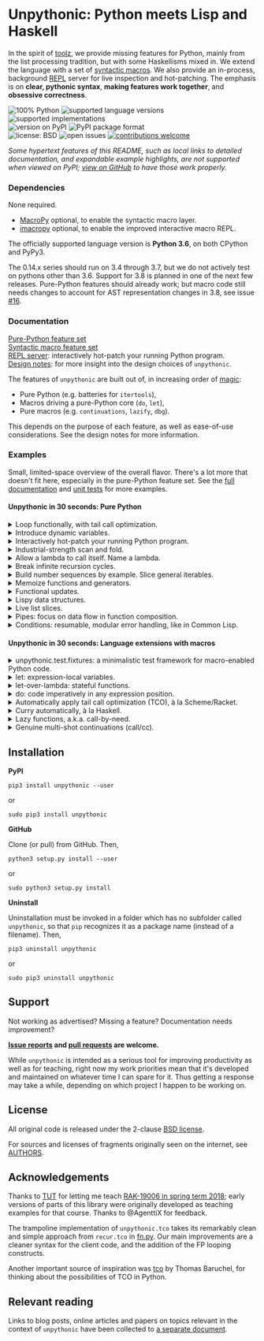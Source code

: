 # Unpythonic: Python meets Lisp and Haskell

In the spirit of [toolz](https://github.com/pytoolz/toolz), we provide missing features for Python, mainly from the list processing tradition, but with some Haskellisms mixed in. We extend the language with a set of [syntactic macros](https://en.wikipedia.org/wiki/Macro_(computer_science)#Syntactic_macros). We also provide an in-process, background [REPL](https://en.wikipedia.org/wiki/Read%E2%80%93eval%E2%80%93print_loop) server for live inspection and hot-patching. The emphasis is on **clear, pythonic syntax**, **making features work together**, and **obsessive correctness**.

![100% Python](https://img.shields.io/github/languages/top/Technologicat/unpythonic) ![supported language versions](https://img.shields.io/pypi/pyversions/unpythonic) ![supported implementations](https://img.shields.io/pypi/implementation/unpythonic)  
![version on PyPI](https://img.shields.io/pypi/v/unpythonic) ![PyPI package format](https://img.shields.io/pypi/format/unpythonic)  
![license: BSD](https://img.shields.io/pypi/l/unpythonic) ![open issues](https://img.shields.io/github/issues/Technologicat/unpythonic) [![contributions welcome](https://img.shields.io/badge/contributions-welcome-brightgreen.svg?style=flat)](https://github.com/Technologicat/unpythonic/issues)

*Some hypertext features of this README, such as local links to detailed documentation, and expandable example highlights, are not supported when viewed on PyPI; [view on GitHub](https://github.com/Technologicat/unpythonic) to have those work properly.*


### Dependencies

None required.

 - [MacroPy](https://github.com/azazel75/macropy) optional, to enable the syntactic macro layer.
 - [imacropy](https://github.com/Technologicat/imacropy) optional, to enable the improved interactive macro REPL.

The officially supported language version is **Python 3.6**, on both CPython and PyPy3.

The 0.14.x series should run on 3.4 through 3.7, but we do not actively test on pythons other than 3.6. Support for 3.8 is planned in one of the next few releases. Pure-Python features should already work; but macro code still needs changes to account for AST representation changes in 3.8, see issue [#16](https://github.com/Technologicat/unpythonic/issues/16).

### Documentation

[Pure-Python feature set](doc/features.md)  
[Syntactic macro feature set](doc/macros.md)  
[REPL server](doc/repl.md): interactively hot-patch your running Python program.  
[Design notes](doc/design-notes.md): for more insight into the design choices of ``unpythonic``.

The features of `unpythonic` are built out of, in increasing order of [magic](https://macropy3.readthedocs.io/en/latest/discussion.html#levels-of-magic):

 - Pure Python (e.g. batteries for `itertools`),
 - Macros driving a pure-Python core (`do`, `let`),
 - Pure macros (e.g. `continuations`, `lazify`, `dbg`).

This depends on the purpose of each feature, as well as ease-of-use considerations. See the design notes for more information.


### Examples

Small, limited-space overview of the overall flavor. There's a lot more that doesn't fit here, especially in the pure-Python feature set. See the [full documentation](doc/features.md) and [unit tests](unpythonic/test/) for more examples.

#### Unpythonic in 30 seconds: Pure Python

<details><summary>Loop functionally, with tail call optimization.</summary>

[[docs](doc/features.md#looped-looped_over-loops-in-fp-style-with-tco)]

```python
from unpythonic import looped, looped_over

@looped
def result(loop, acc=0, i=0):
    if i == 10:
        return acc
    else:
        return loop(acc + i, i + 1)  # tail call optimized, no call stack blowup.
assert result == 45

@looped_over(range(3), acc=[])
def result(loop, i, acc):
    acc.append(lambda x: i * x)  # fresh "i" each time, no mutation of loop counter.
    return loop()
assert [f(10) for f in result] == [0, 10, 20]
```
</details>  
<details><summary>Introduce dynamic variables.</summary>

[[docs](doc/features.md#dyn-dynamic-assignment)]

```python
from unpythonic import dyn, make_dynvar

make_dynvar(x=42)  # set a default value

def f():
    assert dyn.x == 17
    with dyn.let(x=23):
        assert dyn.x == 23
        g()
    assert dyn.x == 17

def g():
    assert dyn.x == 23

assert dyn.x == 42
with dyn.let(x=17):
    assert dyn.x == 17
    f()
assert dyn.x == 42
```
</details>  
<details><summary>Interactively hot-patch your running Python program.</summary>

[[docs](doc/repl.md)]

To opt in, add just two lines of code to your main program:

```python
from unpythonic.net import server
server.start(locals={})  # automatically daemonic

import time

def main():
    while True:
        time.sleep(1)

if __name__ == '__main__':
    main()
```

Or if you just want to take this for a test run, start the built-in demo app:

```bash
python3 -m unpythonic.net.server
```

Once a server is running, to connect:

```bash
python3 -m unpythonic.net.client 127.0.0.1
```

This gives you a REPL, inside your live process, with all the power of Python. You can `importlib.reload` any module, and through `sys.modules`, inspect or overwrite any name at the top level of any module. You can `pickle.dump` your data. Or do anything you want with/to the live state of your app.

You can have multiple REPL sessions connected simultaneously. When your app exits (for any reason), the server automatically shuts down, closing all connections if any remain. But exiting the client leaves the server running, so you can connect again later - that's the whole point.

Optionally, if you have MacroPy, the REPL sessions support importing and invoking macros. If you additionally have [imacropy](https://github.com/Technologicat/imacropy), the improved interactive macro REPL is used automatically.
</details>  
<details><summary>Industrial-strength scan and fold.</summary>

[[docs](doc/features.md#batteries-for-itertools)]

```python
from operator import add
from unpythonic import scanl, foldl, unfold, take

assert tuple(scanl(add, 0, range(1, 5))) == (0, 1, 3, 6, 10)

def op(e1, e2, acc):
    return acc + e1 * e2
assert foldl(op, 0, (1, 2), (3, 4)) == 11  # we accept multiple input sequences, like Racket

def nextfibo(a, b):       # *oldstates
    return (a, b, a + b)  # value, *newstates
assert tuple(take(10, unfold(nextfibo, 1, 1))) == (1, 1, 2, 3, 5, 8, 13, 21, 34, 55)
```
</details>  
<details><summary>Allow a lambda to call itself. Name a lambda.</summary>

[[docs for `withself`](doc/features.md#batteries-for-functools)] [[docs for `namelambda`](doc/features.md#namelambda-rename-a-function)]

```python
from unpythonic import withself, namelambda

fact = withself(lambda self, n: n * self(n - 1) if n > 1 else 1)  # see @trampolined to do this with TCO
assert fact(5) == 120

square = namelambda("square")(lambda x: x**2)
assert square.__name__ == "square"
assert square.__qualname__ == "square"  # or e.g. "somefunc.<locals>.square" if inside a function
assert square.__code__.co_name == "square"  # used by stack traces
```
</details>  
<details><summary>Break infinite recursion cycles.</summary>

[[docs](doc/features.md#fix-break-infinite-recursion-cycles)]

```python
from typing import NoReturn
from unpythonic import fix

@fix()
def a(k):
    return b((k + 1) % 3)
@fix()
def b(k):
    return a((k + 1) % 3)
assert a(0) is NoReturn
```
</details>  
<details><summary>Build number sequences by example. Slice general iterables.</summary>

[[docs for `s`](doc/features.md#s-m-mg-lazy-mathematical-sequences-with-infix-arithmetic)] [[docs for `islice`](doc/features.md#islice-slice-syntax-support-for-itertoolsislice)]

```python
from unpythonic import s, islice

seq = s(1, 2, 4, ...)
assert tuple(islice(seq)[:10]) == (1, 2, 4, 8, 16, 32, 64, 128, 256, 512)
```
</details>  
<details><summary>Memoize functions and generators.</summary>

[[docs for `memoize`](doc/features.md#batteries-for-functools)] [[docs for `gmemoize`](doc/features.md#gmemoize-imemoize-fimemoize-memoize-generators)]

```python
from itertools import count, takewhile
from unpythonic import memoize, gmemoize, islice

ncalls = 0
@memoize  # <-- important part
def square(x):
    global ncalls
    ncalls += 1
    return x**2
assert square(2) == 4
assert ncalls == 1
assert square(3) == 9
assert ncalls == 2
assert square(3) == 9
assert ncalls == 2  # called only once for each unique set of arguments

# "memoize lambda": classic evaluate-at-most-once thunk
thunk = memoize(lambda: print("hi from thunk"))
thunk()  # the message is printed only the first time
thunk()

@gmemoize  # <-- important part
def primes():  # FP sieve of Eratosthenes
    yield 2
    for n in count(start=3, step=2):
        if not any(n % p == 0 for p in takewhile(lambda x: x*x <= n, primes())):
            yield n

assert tuple(islice(primes())[:10]) == (2, 3, 5, 7, 11, 13, 17, 19, 23, 29)
```
</details>  
<details><summary>Functional updates.</summary>

[[docs](doc/features.md#fup-functional-update-shadowedsequence)]

```python
from itertools import repeat
from unpythonic import fup

t = (1, 2, 3, 4, 5)
s = fup(t)[0::2] << tuple(repeat(10, 3))
assert s == (10, 2, 10, 4, 10)
assert t == (1, 2, 3, 4, 5)
```
</details>  
<details><summary>Lispy data structures.</summary>

[[docs for `box`](doc/features.md#box-a-mutable-single-item-container)] [[docs for `cons`](doc/features.md#cons-and-friends-pythonic-lispy-linked-lists)] [[docs for `frozendict`](doc/features.md#frozendict-an-immutable-dictionary)]

```python
from unpythonic import box, unbox  # mutable single-item container
cat = object()
cardboardbox = box(cat)
assert cardboardbox is not cat  # the box is not the cat
assert unbox(cardboardbox) is cat  # but the cat is inside the box
assert cat in cardboardbox  # ...also syntactically
dog = object()
cardboardbox << dog  # hey, it's my box! (replace contents)
assert unbox(cardboardbox) is dog

from unpythonic import cons, nil, ll, llist  # lispy linked lists
lst = cons(1, cons(2, cons(3, nil)))
assert ll(1, 2, 3) == lst  # make linked list out of elements
assert llist([1, 2, 3]) == lst  # convert iterable to linked list

from unpythonic import frozendict  # immutable dictionary
d1 = frozendict({'a': 1, 'b': 2})
d2 = frozendict(d1, c=3, a=4)
assert d1 == frozendict({'a': 1, 'b': 2})
assert d2 == frozendict({'a': 4, 'b': 2, 'c': 3})
```
</details>  
<details><summary>Live list slices.</summary>

[[docs](doc/features.md#view-writable-sliceable-view-into-a-sequence)]

```python
from unpythonic import view

lst = list(range(10))
v = view(lst)[::2]  # [0, 2, 4, 6, 8]
v[2:4] = (10, 20)  # re-slicable, still live.
assert lst == [0, 1, 2, 3, 10, 5, 20, 7, 8, 9]

lst[2] = 42
assert v == [0, 42, 10, 20, 8]
```
</details>  
<details><summary>Pipes: focus on data flow in function composition.</summary>

[[docs](doc/features.md#pipe-piped-lazy_piped-sequence-functions)]

```python
from unpythonic import piped, exitpipe

double = lambda x: 2 * x
inc    = lambda x: x + 1
x = piped(42) | double | inc | exitpipe
assert x == 85
```
</details>  
<details><summary>Conditions: resumable, modular error handling, like in Common Lisp.</summary>

[[docs](doc/features.md#handlers-restarts-conditions-and-restarts)]

Contrived example:

```python
from unpythonic import error, restarts, handlers, invoke, use_value, unbox

class MyError(ValueError):
    def __init__(self, value):  # We want to act on the value, so save it.
        self.value = value

def lowlevel(lst):
    _drop = object()  # gensym/nonce
    out = []
    for k in lst:
        # Provide several different error recovery strategies.
        with restarts(use_value=(lambda x: x),
                      halve=(lambda x: x // 2),
                      drop=(lambda: _drop)) as result:
            if k > 9000:
                error(MyError(k))
            # This is reached when no error occurs.
            # `result` is a box, send k into it.
            result << k
        # Now the result box contains either k,
        # or the return value of one of the restarts. 
        r = unbox(result)  # get the value from the box
        if r is not _drop:
            out.append(r)
    return out

def highlevel():
    # Choose which error recovery strategy to use...
    with handlers((MyError, lambda c: use_value(c.value))):
        assert lowlevel([17, 10000, 23, 42]) == [17, 10000, 23, 42]

    # ...on a per-use-site basis...
    with handlers((MyError, lambda c: invoke("halve", c.value))):
        assert lowlevel([17, 10000, 23, 42]) == [17, 5000, 23, 42]

    # ...without changing the low-level code.
    with handlers((MyError, lambda: invoke("drop"))):
        assert lowlevel([17, 10000, 23, 42]) == [17, 23, 42]

highlevel()
```

Conditions only shine in larger systems, with restarts set up at multiple levels of the call stack; this example is too small to demonstrate that. The single-level case here could be implemented as a error-handling mode parameter for the example's only low-level function.

With multiple levels, it becomes apparent that this mode parameter must be threaded through the API at each level, unless it is stored as a dynamic variable (see [`unpythonic.dyn`](doc/features.md#dyn-dynamic-assignment)). But then, there can be several types of errors, and the error-handling mode parameters - one for each error type - have to be shepherded in an intricate manner. A stack is needed, so that an inner level may temporarily override the handler for a particular error type...

The condition system is the clean, general solution to this problem. It automatically scopes handlers to their dynamic extent, and manages the handler stack automatically. In other words, it dynamically binds error-handling modes (for several types of errors, if desired) in a controlled, easily understood manner. The local programmability (i.e. the fact that a handler is not just a restart name, but an arbitrary function) is a bonus for additional flexibility.

If this sounds a lot like an exception system, that's because conditions are the supercharged sister of exceptions. The condition model cleanly separates mechanism from policy, while otherwise remaining similar to the exception model.
</details>


#### Unpythonic in 30 seconds: Language extensions with macros

<details><summary>unpythonic.test.fixtures: a minimalistic test framework for macro-enabled Python code.</summary>

*[docs TODO]*; for now, look at `unpythonic.syntax.test.test_testutil` and the docstrings of the various constructs in the example below.

```python
from unpythonic.syntax import macros, test, test_raises
from unpythonic.test.fixtures import session, testset, terminate

def f():
    raise RuntimeError("argh!")

def g(a, b):
    return a * b

with session("simple framework demo"):
    with testset():
        test[2 + 2 == 4]
        test_raises[RuntimeError, f()]

    with testset("outer"):
        with testset("inner 1"):
            test[g(6, 7) == 42]
        with testset("inner 2"):
            test[None is None]
        with testset("inner 3"):  # an empty testset is considered 100% passed.
            pass

    with testset(postproc=terminate):
        test[2 * 2 == 5]  # fails, terminating the nearest dynamically enclosing `with session`
        test[2 * 2 == 4]  # not reached
```

We provide the low-level syntactic constructs `test[]`, `test_raises[]` and `test_signals[]`, with the usual meanings. The last one is for condition system support; see `unpythonic.conditions`.

As usual in test frameworks, the testing constructs behave somewhat like `assert`, with the difference that a failed or errored test will not abort the whole unit (unless explicitly asked to do so).

The `with session()` is optional. The human-readable session name is also optional, used for display purposes only. The session serves two roles: it provides an exit point for `terminate`, and defines an implicit top-level `testset`.

Tests can optionally be grouped into testsets. Each `testset` tallies passed, failed and errored tests within it, and displays the totals when it exits. Testsets can be named and nested.

Testsets also provide the option to locally install a `postproc` handler that gets a copy of each failure or error in that testset (and by default, any of its inner testsets), after the failure or error has been printed. In nested testsets, the dynamically innermost `postproc` wins.

If you want to set a default global `postproc`, which is used when no local `postproc` is in effect, see the `TestConfig` bunch of constants in `unpythonic.test.fixtures`. It also contains some other configuration options.

The `with testset` construct comes with one other important feature. The nearest dynamically enclosing `with testset` catches any stray exceptions or signals that occur within its dynamic extent, but outside a test. In case of an uncaught signal, the error is reported, and the testset resumes. In case of an uncaught exception, the error is reported, and the testset terminates (because the exception model does not support resuming).

We provide a custom testing framework, because `unpythonic` is effectively a language extension. This was somewhat inspired by [Julia](https://julialang.org/)'s [`Test` package](https://docs.julialang.org/en/v1/stdlib/Test/) (in the standard library).
</details>  

<details><summary>let: expression-local variables.</summary>

[[docs](doc/macros.md#let-letseq-letrec-as-macros)]

```python
from unpythonic.syntax import macros, let, letseq, letrec

x = let[((a, 1), (b, 2)) in a + b]
y = letseq[((c, 1),  # LET SEQuential, like Scheme's let*
            (c, 2 * c),
            (c, 2 * c)) in
           c]
z = letrec[((evenp, lambda x: (x == 0) or oddp(x - 1)),  # LET mutually RECursive, like in Scheme
            (oddp,  lambda x: (x != 0) and evenp(x - 1)))
           in evenp(42)]
```
</details>  
<details><summary>let-over-lambda: stateful functions.</summary>

[[docs](doc/macros.md#dlet-dletseq-dletrec-blet-bletseq-bletrec-decorator-versions)]

```python
from unpythonic.syntax import macros, dlet

@dlet((x, 0))  # let-over-lambda for Python
def count():
    return x << x + 1  # `name << value` rebinds in the let env
assert count() == 1
assert count() == 2
```
</details>  
<details><summary>do: code imperatively in any expression position.</summary>

[[docs](doc/macros.md#do-as-a-macro-stuff-imperative-code-into-an-expression-with-style)]

```python
from unpythonic.syntax import macros, do, local, delete

x = do[local[a << 21],
       local[b << 2 * a],
       print(b),
       delete[b],  # do[] local variables can be deleted, too
       4 * a]
assert x == 84
```
</details>  
<details><summary>Automatically apply tail call optimization (TCO), à la Scheme/Racket.</summary>

[[docs](doc/macros.md#tco-automatic-tail-call-optimization-for-python)]

```python
from unpythonic.syntax import macros, tco

with tco:
    # expressions are automatically analyzed to detect tail position.
    evenp = lambda x: (x == 0) or oddp(x - 1)
    oddp  = lambda x: (x != 0) and evenp(x - 1)
    assert evenp(10000) is True
```
</details>  
<details><summary>Curry automatically, à la Haskell.</summary>

[[docs](doc/macros.md#curry-automatic-currying-for-python)]

```python
from unpythonic.syntax import macros, curry
from unpythonic import foldr, composerc as compose, cons, nil, ll

with curry:
    def add3(a, b, c):
        return a + b + c
    assert add3(1)(2)(3) == 6

    mymap = lambda f: foldr(compose(cons, f), nil)
    double = lambda x: 2 * x
    assert mymap(double, (1, 2, 3)) == ll(2, 4, 6)
```
</details>  
<details><summary>Lazy functions, a.k.a. call-by-need.</summary>

[[docs](doc/macros.md#lazify-call-by-need-for-python)]

```python
from unpythonic.syntax import macros, lazify

with lazify:
    def my_if(p, a, b):
        if p:
            return a  # b never evaluated in this code path
        else:
            return b  # a never evaluated in this code path
    assert my_if(True, 23, 1/0) == 23
    assert my_if(False, 1/0, 42) == 42
```
</details>  
<details><summary>Genuine multi-shot continuations (call/cc).</summary>

[[docs](doc/macros.md#continuations-callcc-for-python)]

```python
from unpythonic.syntax import macros, continuations, call_cc

with continuations:  # enables also TCO automatically
    # McCarthy's amb() operator
    stack = []
    def amb(lst, cc):
        if not lst:
            return fail()
        first, *rest = tuple(lst)
        if rest:
            remaining_part_of_computation = cc
            stack.append(lambda: amb(rest, cc=remaining_part_of_computation))
        return first
    def fail():
        if stack:
            f = stack.pop()
            return f()

    # Pythagorean triples using amb()
    def pt():
        z = call_cc[amb(range(1, 21))]  # capture continuation, auto-populate cc arg
        y = call_cc[amb(range(1, z+1))]
        x = call_cc[amb(range(1, y+1))]
        if x*x + y*y != z*z:
            return fail()
        return x, y, z
    t = pt()
    while t:
        print(t)
        t = fail()  # note pt() has already returned when we call this.
```
</details>


## Installation

**PyPI**

``pip3 install unpythonic --user``

or

``sudo pip3 install unpythonic``

**GitHub**

Clone (or pull) from GitHub. Then,

``python3 setup.py install --user``

or

``sudo python3 setup.py install``

**Uninstall**

Uninstallation must be invoked in a folder which has no subfolder called ``unpythonic``, so that ``pip`` recognizes it as a package name (instead of a filename). Then,

``pip3 uninstall unpythonic``

or

``sudo pip3 uninstall unpythonic``


## Support

Not working as advertised? Missing a feature? Documentation needs improvement?

**[Issue reports](https://github.com/Technologicat/unpythonic/issues) and [pull requests](https://github.com/Technologicat/unpythonic/pulls) are welcome.**

While `unpythonic` is intended as a serious tool for improving productivity as well as for teaching, right now my work priorities mean that it's developed and maintained on whatever time I can spare for it. Thus getting a response may take a while, depending on which project I happen to be working on.


## License

All original code is released under the 2-clause [BSD license](LICENSE.md).

For sources and licenses of fragments originally seen on the internet, see [AUTHORS](AUTHORS.md).


## Acknowledgements

Thanks to [TUT](http://www.tut.fi/en/home) for letting me teach [RAK-19006 in spring term 2018](https://github.com/Technologicat/python-3-scicomp-intro); early versions of parts of this library were originally developed as teaching examples for that course. Thanks to @AgenttiX for feedback.

The trampoline implementation of ``unpythonic.tco`` takes its remarkably clean and simple approach from ``recur.tco`` in [fn.py](https://github.com/fnpy/fn.py). Our main improvements are a cleaner syntax for the client code, and the addition of the FP looping constructs.

Another important source of inspiration was [tco](https://github.com/baruchel/tco) by Thomas Baruchel, for thinking about the possibilities of TCO in Python.


## Relevant reading

Links to blog posts, online articles and papers on topics relevant in the context of `unpythonic` have been collected to [a separate document](doc/readings.md).
